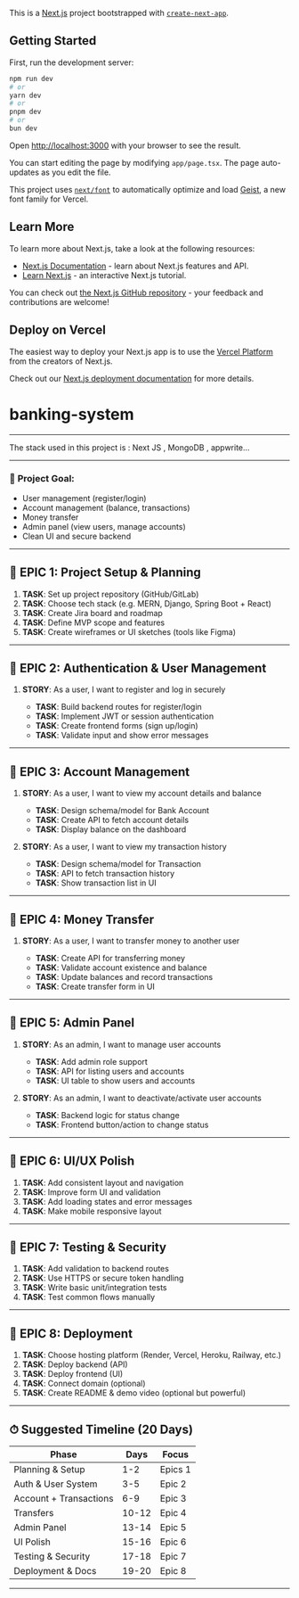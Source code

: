 This is a [Next.js](https://nextjs.org) project bootstrapped with [`create-next-app`](https://nextjs.org/docs/app/api-reference/cli/create-next-app).

## Getting Started

First, run the development server:

```bash
npm run dev
# or
yarn dev
# or
pnpm dev
# or
bun dev
```

Open [http://localhost:3000](http://localhost:3000) with your browser to see the result.

You can start editing the page by modifying `app/page.tsx`. The page auto-updates as you edit the file.

This project uses [`next/font`](https://nextjs.org/docs/app/building-your-application/optimizing/fonts) to automatically optimize and load [Geist](https://vercel.com/font), a new font family for Vercel.

## Learn More

To learn more about Next.js, take a look at the following resources:

- [Next.js Documentation](https://nextjs.org/docs) - learn about Next.js features and API.
- [Learn Next.js](https://nextjs.org/learn) - an interactive Next.js tutorial.

You can check out [the Next.js GitHub repository](https://github.com/vercel/next.js) - your feedback and contributions are welcome!

## Deploy on Vercel

The easiest way to deploy your Next.js app is to use the [Vercel Platform](https://vercel.com/new?utm_medium=default-template&filter=next.js&utm_source=create-next-app&utm_campaign=create-next-app-readme) from the creators of Next.js.

Check out our [Next.js deployment documentation](https://nextjs.org/docs/app/building-your-application/deploying) for more details.

# banking-system

---

The stack used in this project is : Next JS , MongoDB , appwrite...

---

### 🎯 **Project Goal**:

* User management (register/login)
* Account management (balance, transactions)
* Money transfer
* Admin panel (view users, manage accounts)
* Clean UI and secure backend

---

## 📁 EPIC 1: Project Setup & Planning

1. **TASK**: Set up project repository (GitHub/GitLab)
2. **TASK**: Choose tech stack (e.g. MERN, Django, Spring Boot + React)
3. **TASK**: Create Jira board and roadmap
4. **TASK**: Define MVP scope and features
5. **TASK**: Create wireframes or UI sketches (tools like Figma)

---

## 📁 EPIC 2: Authentication & User Management

1. **STORY**: As a user, I want to register and log in securely

   * **TASK**: Build backend routes for register/login
   * **TASK**: Implement JWT or session authentication
   * **TASK**: Create frontend forms (sign up/login)
   * **TASK**: Validate input and show error messages

---

## 📁 EPIC 3: Account Management

1. **STORY**: As a user, I want to view my account details and balance

   * **TASK**: Design schema/model for Bank Account
   * **TASK**: Create API to fetch account details
   * **TASK**: Display balance on the dashboard
2. **STORY**: As a user, I want to view my transaction history

   * **TASK**: Design schema/model for Transaction
   * **TASK**: API to fetch transaction history
   * **TASK**: Show transaction list in UI

---

## 📁 EPIC 4: Money Transfer

1. **STORY**: As a user, I want to transfer money to another user

   * **TASK**: Create API for transferring money
   * **TASK**: Validate account existence and balance
   * **TASK**: Update balances and record transactions
   * **TASK**: Create transfer form in UI

---

## 📁 EPIC 5: Admin Panel

1. **STORY**: As an admin, I want to manage user accounts

   * **TASK**: Add admin role support
   * **TASK**: API for listing users and accounts
   * **TASK**: UI table to show users and accounts
2. **STORY**: As an admin, I want to deactivate/activate user accounts

   * **TASK**: Backend logic for status change
   * **TASK**: Frontend button/action to change status

---

## 📁 EPIC 6: UI/UX Polish

1. **TASK**: Add consistent layout and navigation
2. **TASK**: Improve form UI and validation
3. **TASK**: Add loading states and error messages
4. **TASK**: Make mobile responsive layout

---

## 📁 EPIC 7: Testing & Security

1. **TASK**: Add validation to backend routes
2. **TASK**: Use HTTPS or secure token handling
3. **TASK**: Write basic unit/integration tests
4. **TASK**: Test common flows manually

---

## 📁 EPIC 8: Deployment

1. **TASK**: Choose hosting platform (Render, Vercel, Heroku, Railway, etc.)
2. **TASK**: Deploy backend (API)
3. **TASK**: Deploy frontend (UI)
4. **TASK**: Connect domain (optional)
5. **TASK**: Create README & demo video (optional but powerful)

---

## ⏱ Suggested Timeline (20 Days)

| Phase                  | Days  | Focus   |
| ---------------------- | ----- | ------- |
| Planning & Setup       | 1-2   | Epics 1 |
| Auth & User System     | 3-5   | Epic 2  |
| Account + Transactions | 6-9   | Epic 3  |
| Transfers              | 10-12 | Epic 4  |
| Admin Panel            | 13-14 | Epic 5  |
| UI Polish              | 15-16 | Epic 6  |
| Testing & Security     | 17-18 | Epic 7  |
| Deployment & Docs      | 19-20 | Epic 8  |

---
